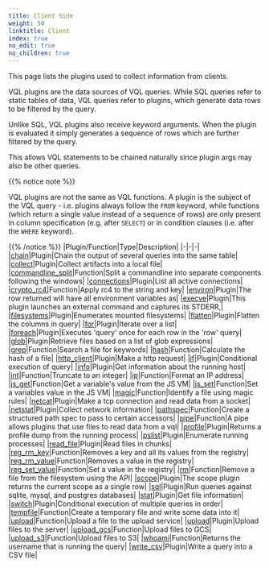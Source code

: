 ```yaml
---
title: Client Side
weight: 50
linktitle: Client
index: true
no_edit: true
no_children: true
---
```


This page lists the plugins used to collect information from
clients.

VQL plugins are the data sources of VQL queries. While SQL queries
refer to static tables of data, VQL queries refer to plugins, which
generate data rows to be filtered by the query.

Unlike SQL, VQL plugins also receive keyword arguments. When the
plugin is evaluated it simply generates a sequence of rows which are
further filtered by the query.

This allows VQL statements to be chained naturally since plugin args
may also be other queries.

{{% notice note %}}

VQL plugins are not the same as VQL functions. A plugin is the subject
of the VQL query - i.e. plugins always follow the `FROM` keyword,
while functions (which return a single value instead of a sequence of
rows) are only present in column specification (e.g. after `SELECT`)
or in condition clauses (i.e. after the `WHERE` keyword).

{{% /notice %}}
|Plugin/Function|<span class='vql_type'>Type</span>|Description|
|-|-|-|
|[chain](chain)|<span class='vql_type'>Plugin</span>|Chain the output of several queries into the same table|
|[collect](collect)|<span class='vql_type'>Plugin</span>|Collect artifacts into a local file|
|[commandline_split](commandline_split)|<span class='vql_type'>Function</span>|Split a commandline into separate components following the windows|
|[connections](connections)|<span class='vql_type'>Plugin</span>|List all active connections|
|[crypto_rc4](crypto_rc4)|<span class='vql_type'>Function</span>|Apply rc4 to the string and key|
|[environ](environ)|<span class='vql_type'>Plugin</span>|The row returned will have all environment variables as|
|[execve](execve)|<span class='vql_type'>Plugin</span>|This plugin launches an external command and captures its STDERR,|
|[filesystems](filesystems)|<span class='vql_type'>Plugin</span>|Enumerates mounted filesystems|
|[flatten](flatten)|<span class='vql_type'>Plugin</span>|Flatten the columns in query|
|[for](for)|<span class='vql_type'>Plugin</span>|Iterate over a list|
|[foreach](foreach)|<span class='vql_type'>Plugin</span>|Executes 'query' once for each row in the 'row' query|
|[glob](glob)|<span class='vql_type'>Plugin</span>|Retrieve files based on a list of glob expressions|
|[grep](grep)|<span class='vql_type'>Function</span>|Search a file for keywords|
|[hash](hash)|<span class='vql_type'>Function</span>|Calculate the hash of a file|
|[http_client](http_client)|<span class='vql_type'>Plugin</span>|Make a http request|
|[if](if)|<span class='vql_type'>Plugin</span>|Conditional execution of query|
|[info](info)|<span class='vql_type'>Plugin</span>|Get information about the running host|
|[int](int)|<span class='vql_type'>Function</span>|Truncate to an integer|
|[ip](ip)|<span class='vql_type'>Function</span>|Format an IP address|
|[js_get](js_get)|<span class='vql_type'>Function</span>|Get a variable's value from the JS VM|
|[js_set](js_set)|<span class='vql_type'>Function</span>|Set a variables value in the JS VM|
|[magic](magic)|<span class='vql_type'>Function</span>|Identify a file using magic rules|
|[netcat](netcat)|<span class='vql_type'>Plugin</span>|Make a tcp connection and read data from a socket|
|[netstat](netstat)|<span class='vql_type'>Plugin</span>|Collect network information|
|[pathspec](pathspec)|<span class='vql_type'>Function</span>|Create a structured path spec to pass to certain accessors|
|[pipe](pipe)|<span class='vql_type'>Function</span>|A pipe allows plugins that use files to read data from a vql|
|[profile](profile)|<span class='vql_type'>Plugin</span>|Returns a profile dump from the running process|
|[pslist](pslist)|<span class='vql_type'>Plugin</span>|Enumerate running processes|
|[read_file](read_file)|<span class='vql_type'>Plugin</span>|Read files in chunks|
|[reg_rm_key](reg_rm_key)|<span class='vql_type'>Function</span>|Removes a key and all its values from the registry|
|[reg_rm_value](reg_rm_value)|<span class='vql_type'>Function</span>|Removes a value in the registry|
|[reg_set_value](reg_set_value)|<span class='vql_type'>Function</span>|Set a value in the registry|
|[rm](rm)|<span class='vql_type'>Function</span>|Remove a file from the filesystem using the API|
|[scope](scope)|<span class='vql_type'>Plugin</span>|The scope plugin returns the current scope as a single row|
|[sql](sql)|<span class='vql_type'>Plugin</span>|Run queries against sqlite, mysql, and postgres databases|
|[stat](stat)|<span class='vql_type'>Plugin</span>|Get file information|
|[switch](switch)|<span class='vql_type'>Plugin</span>|Conditional execution of multiple queries in order|
|[tempfile](tempfile)|<span class='vql_type'>Function</span>|Create a temporary file and write some data into it|
|[upload](upload)|<span class='vql_type'>Function</span>|Upload a file to the upload service|
|[upload](upload)|<span class='vql_type'>Plugin</span>|Upload files to the server|
|[upload_gcs](upload_gcs)|<span class='vql_type'>Function</span>|Upload files to GCS|
|[upload_s3](upload_s3)|<span class='vql_type'>Function</span>|Upload files to S3|
|[whoami](whoami)|<span class='vql_type'>Function</span>|Returns the username that is running the query|
|[write_csv](write_csv)|<span class='vql_type'>Plugin</span>|Write a query into a CSV file|
